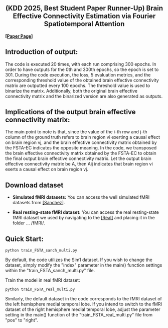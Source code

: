 <div align="center">
  <!-- <h1><b> Time-LLM </b></h1> -->
  <!-- <h2><b> Time-LLM </b></h2> -->
  <h2><b> (KDD 2025, Best Student Paper Runner-Up) Brain Effective Connectivity Estimation via Fourier Spatiotemporal Attention </b></h2>
</div>

**[<a href="https://dl.acm.org/doi/10.1145/3690624.3709226">Paper Page</a>]**

## Introduction of output:

The code is executed 20 times, with each run comprising 300 epochs. In order to have outputs for the 0th and 300th epochs, so the epoch is set to 301.  During the code execution, the loss, 5 evaluation metrics, and the corresponding threshold value of the obtained brain effective connectivity matrix are outputted every 100 epochs. 
The threshold value is used to binarize the matrix. Additionally, both the original brain effective connectivity matrix and the binarized version are also generated as outputs.

## Implications of the output brain effective connectivity matrix:

The main point to note is that, since the value of the i-th row and j-th column of the ground truth refers to brain region vi exerting a causal effect on brain region vj, 
and the brain effective connectivity matrix obtained by the FSTA-EC indicates the opposite meaning. In the code, we transposed the brain effective connectivity matrix obtained by the FSTA-EC to obtain the final output brain effective connectivity matrix. 
Let the output brain effective connectivity matrix be A, then Aij indicates that brain region vi exerts a causal effect on brain region vj.

## Download dataset
- **Simulated fMRI datasets:** You can access the well simulated fMRI datasets from [[Sanchez]](https://github.com/cabal-cmu/feedbackdiscovery).

- **Real resting-state fMRI dataset:** You can access the real resting-state fMRI dataset we used by navigating to the [[Real]](https://github.com/shahpreya/MTlnet) and placing it in the folder ... /fMRI/.

## Quick Start:

```
python train_FSTA_sanch_multi.py
```

By default, the code utilizes the Sim1 dataset. If you wish to change the dataset, simply modify the "index" parameter in the main() function settings within the "train_FSTA_sanch_multi.py" file.

Train the model in real fMRI dataset:

```
python train_FSTA_real_multi.py
```

Similarly, the default dataset in the code corresponds to the fMRI dataset of the left hemisphere medial temporal lobe. 
If you intend to switch to the fMRI dataset of the right hemisphere medial temporal lobe, adjust the parameter setting in the main() function of the "train_FSTA_real_multi.py" file from "pos" to "right".
